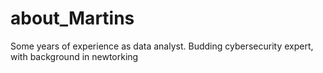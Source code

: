 # about_Martins
Some years of experience as data analyst.
Budding cybersecurity expert, with background in newtorking 
